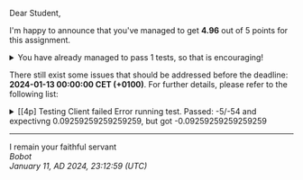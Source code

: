 Dear Student,

I'm happy to announce that you've managed to get **4.96** out of 5 points for this assignment.
<details><summary>You have already managed to pass 1 tests, so that is encouraging!</summary>&emsp;☑&nbsp;[1p]&nbsp;Testing&nbsp;EchoServer</details>

There still exist some issues that should be addressed before the deadline: **2024-01-13 00:00:00 CET (+0100)**. For further details, please refer to the following list:

<details><summary>[[4p] Testing Client failed Error running test. Passed: -5/-54 and expectivng 0.09259259259259259, but got -0.09259259259259259</summary></details>

-----------
I remain your faithful servant\
_Bobot_\
_January 11, AD 2024, 23:12:59 (UTC)_